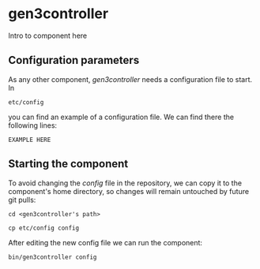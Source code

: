 # gen3controller
Intro to component here


## Configuration parameters
As any other component, *gen3controller* needs a configuration file to start. In
```
etc/config
```
you can find an example of a configuration file. We can find there the following lines:
```
EXAMPLE HERE
```

## Starting the component
To avoid changing the *config* file in the repository, we can copy it to the component's home directory, so changes will remain untouched by future git pulls:

```
cd <gen3controller's path> 
```
```
cp etc/config config
```

After editing the new config file we can run the component:

```
bin/gen3controller config
```
